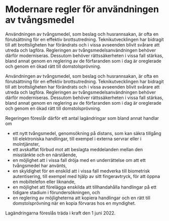 # Modernare regler för användningen av tvångsmedel

Användningen av tvångsmedel, som beslag och husrannsakan, är ofta en förutsättning för en effektiv brottsutredning. Teknikutvecklingen har bidragit till att brottsligheten har förändrats och i vissa avseenden blivit svårare att utreda och lagföra. Regleringen av tvångsmedelsanvändningen behöver därför moderniseras. Dessutom behöver rättssäkerheten i vissa fall stärkas, bland annat genom en reglering av de förfaranden som i dag är oreglerade och genom en ökad rätt till domstolsprövning.

Användningen av tvångsmedel, som beslag och husrannsakan, är ofta en förutsättning för en effektiv brottsutredning. Teknikutvecklingen har bidragit till att brottsligheten har förändrats och i vissa avseenden blivit svårare att utreda och lagföra. Regleringen av tvångsmedelsanvändningen behöver därför moderniseras. Dessutom behöver rättssäkerheten i vissa fall stärkas, bland annat genom en reglering av de förfaranden som i dag är oreglerade och genom en ökad rätt till domstolsprövning.

Regeringen föreslår därför ett antal lagändringar som bland annat handlar om

* ett nytt tvångsmedel, genomsökning på distans, som kan säkra tillgång till elektroniska handlingar, till exempel i externa servrar eller i molntjänster,
* ett avskaffat förbud mot att beslagta meddelanden mellan den misstänkte och en närstående,
* en möjlighet att i vissa fall dröja med en underrättelse om att ett tvångsmedel har använts,
* en skyldighet för en enskild att i vissa fall medverka till biometrisk autentisering, till exempel med hjälp av sitt fingeravtryck, för att öppna en mobiltelefon eller liknande,
* en möjlighet att förelägga enskilda att tillhandahålla handlingar på ett tidigare stadium i förundersökningen, och
* en reglering av möjligheterna att kopiera handlingar och en rätt till domstolsprövning när en kopia förvaras hos en myndighet.

Lagändringarna föreslås träda i kraft den 1 juni 2022.
